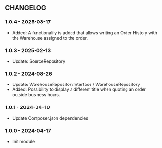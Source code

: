 CHANGELOG
---------

### 1.0.4 - 2025-03-17
- Added: A functionality is added that allows writing an Order History with the Warehouse assigned to the order.

### 1.0.3 - 2025-02-13
- Update: SourceRepository

### 1.0.2 - 2024-08-26
- Update: WarehouseRepositoryInterface / WarehouseRepository
- Added: Possibility to display a different title when quoting an order outside business hours.

### 1.0.1 - 2024-04-10
- Update Composer.json dependencies 

### 1.0.0 - 2024-04-17
- Init module
